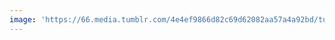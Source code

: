 ```yaml
---
image: 'https://66.media.tumblr.com/4e4ef9866d82c69d62082aa57a4a92bd/tumblr_p7fiomjiM01tbdx3so1_1280.jpg'
---
```

